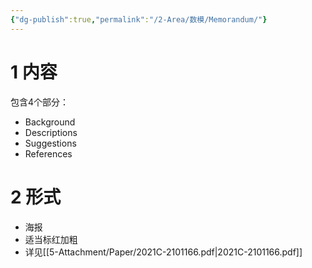 ```yaml
---
{"dg-publish":true,"permalink":"/2-Area/数模/Memorandum/"}
---
```


# 1 内容
包含4个部分：
- Background
- Descriptions
- Suggestions
- References
# 2 形式
- 海报
- 适当标红加粗
- 详见[[5-Attachment/Paper/2021C-2101166.pdf\|2021C-2101166.pdf]]